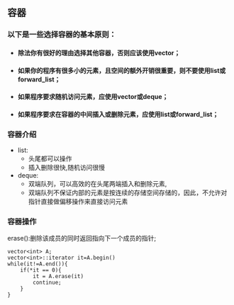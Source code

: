 ## 容器
### 以下是一些选择容器的基本原则：
- #### 除法你有很好的理由选择其他容器，否则应该使用vector；
- #### 如果你的程序有很多小的元素，且空间的额外开销很重要，则不要使用list或forward_list；
- #### 如果程序要求随机访问元素，应使用vector或deque；
- #### 如果程序要求在容器的中间插入或删除元素，应使用list或forward_list；

### 容器介绍
- list:
  - 头尾都可以操作
  - 插入删除很快,随机访问很慢
- deque:
  - 双端队列，可以高效的在头尾两端插入和删除元素,
  - 双端队列不保证内部的元素是按连续的存储空间存储的，因此，不允许对指针直接做偏移操作来直接访问元素
### 容器操作
erase():删除该成员的同时返回指向下一个成员的指针;
    
    vector<int> A;
    vector<int>::iterator it=A.begin()    
    while(it!=A.end()){
        if(*it == 0){
            it = A.erase(it)
            continue;
        }
    }

